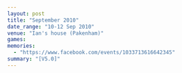 ```yaml
---
layout: post
title: "September 2010"
date_range: "10-12 Sep 2010"
venue: "Ian's house (Pakenham)"
games:
memories:
  - "https://www.facebook.com/events/1033713616642345"
summary: "[V5.0]"
---
```

